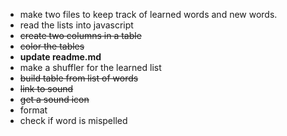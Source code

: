   * make two files to keep track of learned words and new words.
  * read the lists into javascript
  * ~~create two columns in a table~~
  * ~~color the tables~~
  * **update readme.md**
  * make a shuffler for the learned list
  * ~~build table from list of words~~
  * ~~link to sound~~
  * ~~get a sound icon~~
  * format
  * check if word is mispelled


